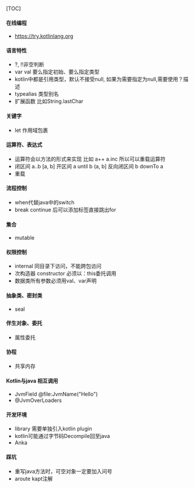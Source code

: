 [TOC]



#### 在线编程

* https://try.kotlinlang.org

#### 语言特性

* ?, !!非空判断
* var val 要么指定初始、要么指定类型
* kotlin中都是引用类型，默认不接受null, 如果为需要指定为null,需要使用？描述
* typealias 类型别名
* 扩展函数  比如String.lastChar

#### 关键字

* let 作用域包裹

#### 运算符、表达式

* 运算符会以方法的形式来实现 比如 a++  a.inc 所以可以重载运算符
* 闭区间 a..b [a, b]   开区间 a until b (a, b]   反向闭区间 b downTo a 
* 重载

#### 流程控制

* when代替java中的switch
* break continue 后可以添加标签直接跳出for

#### 集合

* mutable

#### 权限控制

* internal 同目录下访问，不能跨包访问
* 次构造器 constructor 必须以：this委托调用
* 数据类所有参数必须用val、var声明

#### 抽象类、密封类

* seal 

#### 伴生对象、委托

* 属性委托

#### 协程

* 共享内存

#### Kotlin与java 相互调用

* JvmField @file:JvmName("Hello")
* @JvmOverLoaders

####  开发环境

* library 需要单独引入kotlin plugin
* kotlin可能通过字节码Decompile回至java
* Anka

#### 踩坑

* 重写java方法时，可空对象一定要加入问号
* aroute kapt注解

#### 

